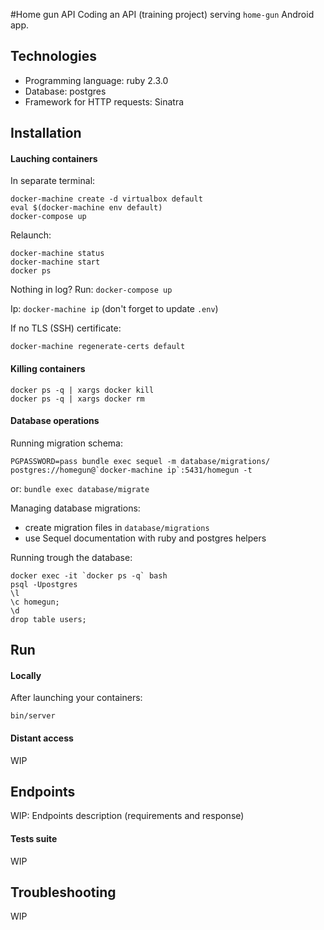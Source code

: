 #Home gun API
Coding an API (training project) serving `home-gun` Android app.

## Technologies
* Programming language: ruby 2.3.0
* Database: postgres
* Framework for HTTP requests: Sinatra

## Installation

#### Lauching containers
In separate terminal:
```
docker-machine create -d virtualbox default
eval $(docker-machine env default)
docker-compose up
```

Relaunch:
```
docker-machine status
docker-machine start
docker ps
```

Nothing in log? Run: `docker-compose up`

Ip: `docker-machine ip` (don't forget to update `.env`)

If no TLS (SSH) certificate:
```
docker-machine regenerate-certs default
```

#### Killing containers
```
docker ps -q | xargs docker kill
docker ps -q | xargs docker rm
```

#### Database operations
Running migration schema:
```
PGPASSWORD=pass bundle exec sequel -m database/migrations/ postgres://homegun@`docker-machine ip`:5431/homegun -t
```
or:
`bundle exec database/migrate`

Managing database migrations:
* create migration files in `database/migrations`
* use Sequel documentation with ruby and postgres helpers

Running trough the database:
```
docker exec -it `docker ps -q` bash
psql -Upostgres
\l
\c homegun;
\d
drop table users;
```

## Run

#### Locally
After launching your containers:
```
bin/server
```

#### Distant access
WIP

## Endpoints

WIP: Endpoints description (requirements and response)

#### Tests suite
WIP

## Troubleshooting
WIP
